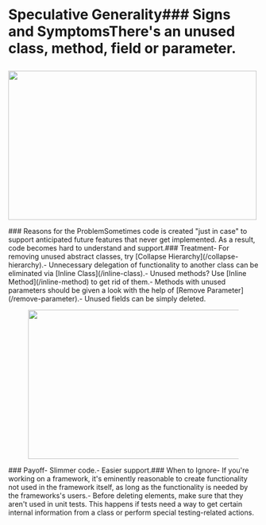 # Speculative Generality### Signs and SymptomsThere's an unused class, method, field or parameter.<figure class="image">

<img
src="https://refactoring.guru/images/refactoring/content/smells/speculative-generality-01.png?id=c804fce5c6c5c34b4d9389fcb2aa60aa"
srcset="https://refactoring.guru/images/refactoring/content/smells/speculative-generality-01-2x.png?id=7875dde405dfa433685fa9040da39b5e 2x"
width="500" height="300" />
</figure>### Reasons for the ProblemSometimes code is created "just in case" to support anticipated future
features that never get implemented. As a result, code becomes hard to
understand and support.### Treatment- For removing unused abstract classes, try [Collapse
    Hierarchy](/collapse-hierarchy).- Unnecessary delegation of functionality to another class can be
    eliminated via [Inline Class](/inline-class).- Unused methods? Use [Inline Method](/inline-method) to get rid of
    them.- Methods with unused parameters should be given a look with the help
    of [Remove Parameter](/remove-parameter).- Unused fields can be simply deleted.<figure class="image">
<img
src="https://refactoring.guru/images/refactoring/content/smells/speculative-generality-02.png?id=e9d0e8a6170b6d0d0be9cca44175fe44"
srcset="https://refactoring.guru/images/refactoring/content/smells/speculative-generality-02-2x.png?id=017235ad164cb220c99f21f201872d29 2x"
loading="lazy" width="500" height="300" />
</figure>### Payoff- Slimmer code.- Easier support.### When to Ignore- If you're working on a framework, it's eminently reasonable to
    create functionality not used in the framework itself, as long as
    the functionality is needed by the frameworks's users.- Before deleting elements, make sure that they aren't used in unit
    tests. This happens if tests need a way to get certain internal
    information from a class or perform special testing-related actions.

